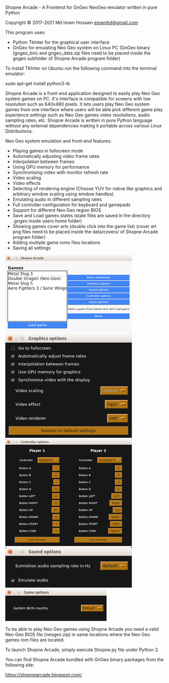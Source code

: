 Shopne Arcade - A Frontend for GnGeo NeoGeo emulator written in pure Python

Copyright © 2017-2021 Md Imam Hossain <emamhd@gmail.com> 

This program uses:

- Python TkInter for the graphical user interface 
- GnGeo for emulating Neo Geo system on Linux PC (GnGeo binary (gngeo_bin) and gngeo_data.zip files need to be placed inside the gngeo subfolder of Shopne Arcade program folder)

To install TKInter on Ubuntu run the following command into the terminal emulator:

sudo apt-get install python3-tk
    
Shopne Arcade is a front-end application designed to easily play Neo Geo system games on PC. It's interface is compatible for screens with low resolution such as 640x480 pixels. It lets users play Neo Geo system games from one interface where users will be able pick different game play experience settings such as Neo Geo games video resolutions, audio sampling rates, etc. Shopne Arcade is written in pure Python language without any external dependencies making it portable across various Linux Distributions.

Neo Geo system emulation and front-end features:

- Playing games in fullscreen mode
- Automatically adjusting video frame rates
- Interpolation between frames
- Using GPU memory for performance
- Synchronising video with monitor refresh rate
- Video scaling
- Video effects
- Selecting of rendering engine (Choose YUV for native like graphics and arbitrary window scaling using window handles)
- Emulating audio in different sampling rates
- Full controller configuration for keyboard and gamepads
- Support for different Neo Geo region BIOS
- Save and Load games states (state files are saved in the directory .gngeo inside users home folder)
- Showing games cover arts (double click into the game list) (cover art png files need to be placed inside the data/covers/ of Shopne Arcade program folder)
- Adding multiple game roms files locations
- Saving all settings

![Main window](screenshot/mw.png)
![Graphics settings](screenshot/gr.png)
![Controller settings](screenshot/con.png)
![Sound settings](screenshot/sound.png)
![BIOS settings](screenshot/bi.png)

To be able to play Neo Geo games using Shopne Arcade you need a valid Neo Geo BIOS file (neogeo.zip) in same locations where the Neo Geo games rom files are located.

To launch Shopne Arcade, simply execute Shopne.py file under Python 3.

You can find Shopne Arcade bundled with GnGeo binary packages from the following site:

https://shopnearcade.blogspot.com/
